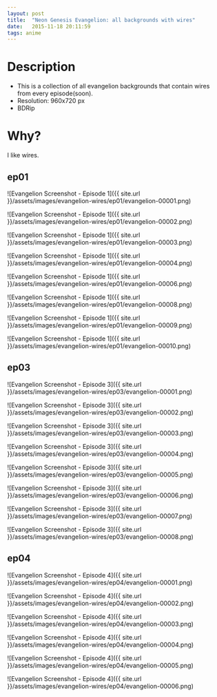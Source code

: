 ```yaml
---
layout: post
title:  "Neon Genesis Evangelion: all backgrounds with wires"
date:   2015-11-18 20:11:59
tags: anime
---
```

# Description

* This is a collection of all evangelion backgrounds that contain wires from every episode(soon).
* Resolution: 960x720 px
* BDRip

# Why?

I like wires.

## ep01

![Evangelion Screenshot - Episode 1]({{ site.url }}/assets/images/evangelion-wires/ep01/evangelion-00001.png)

![Evangelion Screenshot - Episode 1]({{ site.url }}/assets/images/evangelion-wires/ep01/evangelion-00002.png)

![Evangelion Screenshot - Episode 1]({{ site.url }}/assets/images/evangelion-wires/ep01/evangelion-00003.png)

![Evangelion Screenshot - Episode 1]({{ site.url }}/assets/images/evangelion-wires/ep01/evangelion-00004.png)

![Evangelion Screenshot - Episode 1]({{ site.url }}/assets/images/evangelion-wires/ep01/evangelion-00006.png)

![Evangelion Screenshot - Episode 1]({{ site.url }}/assets/images/evangelion-wires/ep01/evangelion-00008.png)

![Evangelion Screenshot - Episode 1]({{ site.url }}/assets/images/evangelion-wires/ep01/evangelion-00009.png)

![Evangelion Screenshot - Episode 1]({{ site.url }}/assets/images/evangelion-wires/ep01/evangelion-00010.png)

## ep03

![Evangelion Screenshot - Episode 3]({{ site.url }}/assets/images/evangelion-wires/ep03/evangelion-00001.png)

![Evangelion Screenshot - Episode 3]({{ site.url }}/assets/images/evangelion-wires/ep03/evangelion-00002.png)

![Evangelion Screenshot - Episode 3]({{ site.url }}/assets/images/evangelion-wires/ep03/evangelion-00003.png)

![Evangelion Screenshot - Episode 3]({{ site.url }}/assets/images/evangelion-wires/ep03/evangelion-00004.png)

![Evangelion Screenshot - Episode 3]({{ site.url }}/assets/images/evangelion-wires/ep03/evangelion-00005.png)

![Evangelion Screenshot - Episode 3]({{ site.url }}/assets/images/evangelion-wires/ep03/evangelion-00006.png)

![Evangelion Screenshot - Episode 3]({{ site.url }}/assets/images/evangelion-wires/ep03/evangelion-00007.png)

![Evangelion Screenshot - Episode 3]({{ site.url }}/assets/images/evangelion-wires/ep03/evangelion-00008.png)

## ep04

![Evangelion Screenshot - Episode 4]({{ site.url }}/assets/images/evangelion-wires/ep04/evangelion-00001.png)

![Evangelion Screenshot - Episode 4]({{ site.url }}/assets/images/evangelion-wires/ep04/evangelion-00002.png)

![Evangelion Screenshot - Episode 4]({{ site.url }}/assets/images/evangelion-wires/ep04/evangelion-00003.png)

![Evangelion Screenshot - Episode 4]({{ site.url }}/assets/images/evangelion-wires/ep04/evangelion-00004.png)

![Evangelion Screenshot - Episode 4]({{ site.url }}/assets/images/evangelion-wires/ep04/evangelion-00005.png)

![Evangelion Screenshot - Episode 4]({{ site.url }}/assets/images/evangelion-wires/ep04/evangelion-00006.png)
